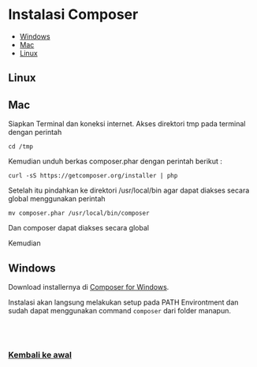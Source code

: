 # Instalasi Composer

- [Windows](#windows)
- [Mac](#mac)
- [Linux](#linux)

## Linux

## Mac

Siapkan Terminal dan koneksi internet.
Akses direktori tmp pada terminal dengan perintah 
```
cd /tmp
```

Kemudian unduh berkas composer.phar dengan perintah berikut :
```
curl -sS https://getcomposer.org/installer | php  
```

Setelah itu pindahkan ke direktori /usr/local/bin agar dapat diakses secara global menggunakan perintah
```
mv composer.phar /usr/local/bin/composer 
```

Dan composer dapat diakses secara global


Kemudian 

## Windows

Download installernya di [Composer for Windows](https://getcomposer.org/Composer-Setup.exe).

Instalasi akan langsung melakukan setup pada PATH Environtment dan sudah dapat menggunakan command `composer` dari folder manapun.

<br>
<br>

### [Kembali ke awal](README.md)